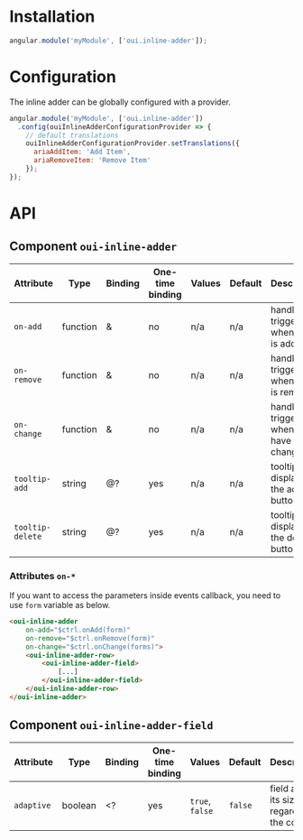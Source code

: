 # Installation

```js
angular.module('myModule', ['oui.inline-adder']);
```

# Configuration

The inline adder can be globally configured with a provider.

```js
angular.module('myModule', ['oui.inline-adder'])
  .config(ouiInlineAdderConfigurationProvider => {
    // default translations
    ouiInlineAdderConfigurationProvider.setTranslations({
      ariaAddItem: 'Add Item',
      ariaRemoveItem: 'Remove Item'
    });
});
```

# API

## Component `oui-inline-adder`

| Attribute        | Type      | Binding   | One-time binding  | Values            | Default   | Description
| ----             | ----      | ----      | ----              | ----              | ----      | ----
| `on-add`         | function  | &         | no                | n/a               | n/a       | handler triggered when a row is added
| `on-remove`      | function  | &         | no                | n/a               | n/a       | handler triggered when a row is removed
| `on-change`      | function  | &         | no                | n/a               | n/a       | handler triggered when rows have changed
| `tooltip-add`    | string    | @?        | yes               | n/a               | n/a       | tooltip to display for the add button
| `tooltip-delete` | string    | @?        | yes               | n/a               | n/a       | tooltip to display for the delete button

### Attributes `on-*`

If you want to access the parameters inside events callback, you need to use `form` variable as below.

```html
<oui-inline-adder
    on-add="$ctrl.onAdd(form)"
    on-remove="$ctrl.onRemove(form)"
    on-change="$ctrl.onChange(forms)">
    <oui-inline-adder-row>
        <oui-inline-adder-field>
            [...]
        </oui-inline-adder-field>
    </oui-inline-adder-row>
</oui-inline-adder>
```

## Component `oui-inline-adder-field`

| Attribute     | Type      | Binding   | One-time binding  | Values            | Default   | Description
| ----          | ----      | ----      | ----              | ----              | ----      | ----
| `adaptive`    | boolean   | <?        | yes               | `true`, `false`   | `false`   | field adapts its size regarding the content
